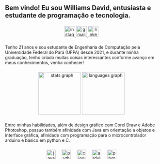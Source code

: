 <h2 align="left">Bem vindo! Eu sou Williams David, entusiasta e estudante de programação e tecnologia.</h2>

###

<div align="center">
  <a href="https://www.instagram.com/davidduart04/" target="_blank">
    <img src="https://img.shields.io/static/v1?message=Instagram&logo=instagram&label=&color=E4405F&logoColor=white&labelColor=&style=for-the-badge" height="35" alt="instagram logo"  />
  </a>
  <a href="mailto:contatorafaballerini@gmail.com" target="_blank">
    <img src="https://img.shields.io/static/v1?message=Gmail&logo=gmail&label=&color=D14836&logoColor=white&labelColor=&style=for-the-badge" height="35" alt="gmail logo"  />
  </a>
  <a href="https://www.linkedin.com/in/williams-duarte-305002203/" target="_blank">
    <img src="https://img.shields.io/static/v1?message=LinkedIn&logo=linkedin&label=&color=0077B5&logoColor=white&labelColor=&style=for-the-badge" height="35" alt="linkedin logo"  />
  </a>
</div>

###

<p align="left">Tenho 21 anos e sou estudante de Engenharia de Computação pela Universidade Federal do Pará (UFPA) desde 2021, e durante minha graduação, tenho criado muitas coisas interessantes conforme avanço em meus conhecimentos, venha conhecer!</p>

###

<div align="center">
  <img src="https://github-readme-stats.vercel.app/api?username=williamsdavid5&hide_title=true&hide_rank=false&show_icons=true&include_all_commits=true&count_private=true&disable_animations=false&theme=dracula&locale=pt-br&hide_border=true" height="140" alt="stats graph"  />
  <img src="https://github-readme-stats.vercel.app/api/top-langs?username=williamsdavid5&locale=pt-br&hide_title=false&layout=compact&card_width=320&langs_count=5&theme=dracula&hide_border=true" height="140" alt="languages graph"  />
</div>

###

<p align="left">Entre minhas habilidades, além de design gráfico com Corel Draw e Adobe Photoshop, possuo também afinidade com Java em orientação a objetos e interface gráfica, afinidade com programação para o microcontrolador arduino e básico em python e C.</p>

###

<div align="center">
  <img src="https://cdn.jsdelivr.net/gh/devicons/devicon/icons/java/java-original.svg" height="30" alt="java logo"  />
  <img width="12" />
  <img src="https://cdn.jsdelivr.net/gh/devicons/devicon/icons/python/python-original.svg" height="30" alt="python logo"  />
  <img width="12" />
  <img src="https://cdn.jsdelivr.net/gh/devicons/devicon/icons/c/c-original.svg" height="30" alt="c logo"  />
  <img width="12" />
  <img src="https://cdn.jsdelivr.net/gh/devicons/devicon/icons/arduino/arduino-original.svg" height="30" alt="arduino logo"  />
  <img width="12" />
  <img src="https://cdn.jsdelivr.net/gh/devicons/devicon/icons/photoshop/photoshop-plain.svg" height="30" alt="photoshop logo"  />
</div>

###
